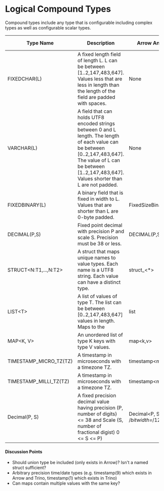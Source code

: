 # Logical Compound Types

Compound types include any type that is configurable including complex types as well as configurable scalar types.

| Type Name                   | Description                                                  | Arrow Analog        | Iceberg Analog | Spark Analog   | Trino Analog                |
| --------------------------- | ------------------------------------------------------------ | ------------------- | -------------- | -------------- | --------------------------- |
| FIXEDCHAR(L)                | A fixed length field of length L. L can be between [1..2,147,483,647]. Values less that are less in length than the length of the field are padded with spaces. | None                | None           | CharType(L)    | CHAR(L)                     |
| VARCHAR(L)                  | A field that can holds UTF8 encoded strings between 0 and L length. The length of each value can be between [0..2,147,483,647]. The value of L can be between [1..2,147,483,647]. Values shorter than L are not padded. | None                | None           | VarcharType(L) | VARCHAR(L)                  |
| FIXEDBINARY(L)              | A binary field that is fixed in width to L. Values that are shorter than L are 0-byte padded. | FixedSizeBinary&lt;L&gt;  | FIXED&lt;L&gt;       | -              | -                           |
| DECIMAL(P,S)                | Fixed point decimal with precision P and scale S. Precision must be 38 or less. | DECIMAL(P,S)        | DECIMAL(P,S)   | DECIMAL(P,S)   | DECIMAL(P,S)                |
| STRUCT&lt;N:T1,...,N:T2&gt; | A struct that maps unique names to value types. Each name is a UTF8 string. Each value can have a distinct type. | struct_&lt;*&gt;          | struct&lt;*&gt;      | struct&lt;*&gt;      | row&lt;*&gt;                      |
| LIST&lt;T&gt;               | A list of values of type T. The list can be between [0..2,147,483,647] values in length. Maps to the | list                | list           | list           | array                       |
| MAP&lt;K, V&gt;                   | An unordered list of type K keys with type V values.         | map&lt;k,v&gt;            | map&lt;k,v&gt;       | -              | map&lt;k,v&gt;                    |
| TIMESTAMP_MICRO_TZ(TZ)      | A timestamp in microseconds with a timezone TZ.              | timestamp&lt;micro;tz&gt; | timestamptz    | -              | timestamp(6) with time zone |
| TIMESTAMP_MILLI_TZ(TZ)      | A timestamp in microseconds with a timezone TZ.              | timestamp&lt;milli;tz&gt; | -              | -              | timestamp(3) with time zone |
| Decimal(P, S)               | A fixed precision decimal value having precision (P, number of digits) <= 38 and Scale (S, number of fractional digist) 0 <= S <=  P) | Decimal<P, S, /*bitwidth=*/128> | decimal(P,S) | decimal(P, S) |   DECIMAL(P, S)

#### Discussion Points

* Should union type be included (only exists in Arrow)? Isn't a named struct sufficient?
* Arbitrary precision time/date types (e.g. timestamp(9) which exists in Arrow and Trino, timestamp(1) which exists in Trino)
* Can maps contain multiple values with the same key?
